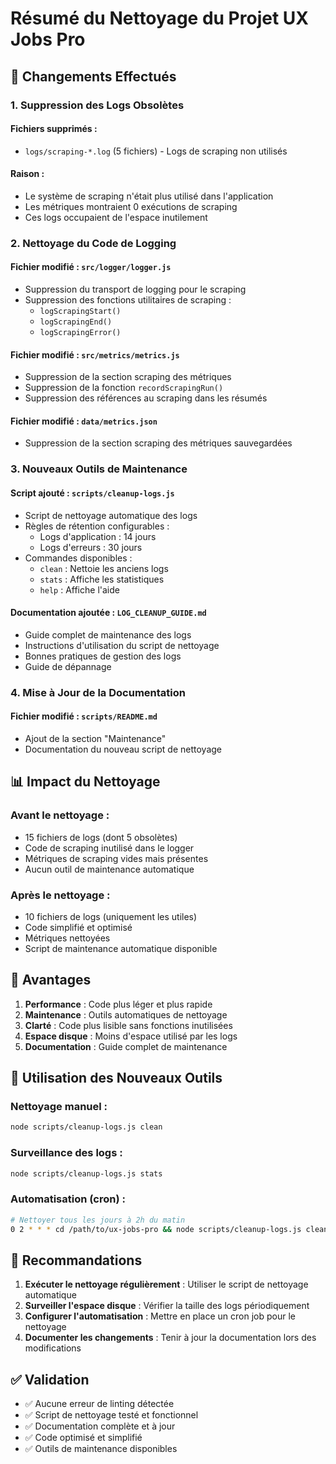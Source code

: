 # Résumé du Nettoyage du Projet UX Jobs Pro

## 🧹 Changements Effectués

### 1. Suppression des Logs Obsolètes

#### Fichiers supprimés :
- `logs/scraping-*.log` (5 fichiers) - Logs de scraping non utilisés

#### Raison :
- Le système de scraping n'était plus utilisé dans l'application
- Les métriques montraient 0 exécutions de scraping
- Ces logs occupaient de l'espace inutilement

### 2. Nettoyage du Code de Logging

#### Fichier modifié : `src/logger/logger.js`
- Suppression du transport de logging pour le scraping
- Suppression des fonctions utilitaires de scraping :
  - `logScrapingStart()`
  - `logScrapingEnd()`
  - `logScrapingError()`

#### Fichier modifié : `src/metrics/metrics.js`
- Suppression de la section scraping des métriques
- Suppression de la fonction `recordScrapingRun()`
- Suppression des références au scraping dans les résumés

#### Fichier modifié : `data/metrics.json`
- Suppression de la section scraping des métriques sauvegardées

### 3. Nouveaux Outils de Maintenance

#### Script ajouté : `scripts/cleanup-logs.js`
- Script de nettoyage automatique des logs
- Règles de rétention configurables :
  - Logs d'application : 14 jours
  - Logs d'erreurs : 30 jours
- Commandes disponibles :
  - `clean` : Nettoie les anciens logs
  - `stats` : Affiche les statistiques
  - `help` : Affiche l'aide

#### Documentation ajoutée : `LOG_CLEANUP_GUIDE.md`
- Guide complet de maintenance des logs
- Instructions d'utilisation du script de nettoyage
- Bonnes pratiques de gestion des logs
- Guide de dépannage

### 4. Mise à Jour de la Documentation

#### Fichier modifié : `scripts/README.md`
- Ajout de la section "Maintenance"
- Documentation du nouveau script de nettoyage

## 📊 Impact du Nettoyage

### Avant le nettoyage :
- 15 fichiers de logs (dont 5 obsolètes)
- Code de scraping inutilisé dans le logger
- Métriques de scraping vides mais présentes
- Aucun outil de maintenance automatique

### Après le nettoyage :
- 10 fichiers de logs (uniquement les utiles)
- Code simplifié et optimisé
- Métriques nettoyées
- Script de maintenance automatique disponible

## 🚀 Avantages

1. **Performance** : Code plus léger et plus rapide
2. **Maintenance** : Outils automatiques de nettoyage
3. **Clarté** : Code plus lisible sans fonctions inutilisées
4. **Espace disque** : Moins d'espace utilisé par les logs
5. **Documentation** : Guide complet de maintenance

## 🔧 Utilisation des Nouveaux Outils

### Nettoyage manuel :
```bash
node scripts/cleanup-logs.js clean
```

### Surveillance des logs :
```bash
node scripts/cleanup-logs.js stats
```

### Automatisation (cron) :
```bash
# Nettoyer tous les jours à 2h du matin
0 2 * * * cd /path/to/ux-jobs-pro && node scripts/cleanup-logs.js clean
```

## 📝 Recommandations

1. **Exécuter le nettoyage régulièrement** : Utiliser le script de nettoyage automatique
2. **Surveiller l'espace disque** : Vérifier la taille des logs périodiquement
3. **Configurer l'automatisation** : Mettre en place un cron job pour le nettoyage
4. **Documenter les changements** : Tenir à jour la documentation lors des modifications

## ✅ Validation

- ✅ Aucune erreur de linting détectée
- ✅ Script de nettoyage testé et fonctionnel
- ✅ Documentation complète et à jour
- ✅ Code optimisé et simplifié
- ✅ Outils de maintenance disponibles
